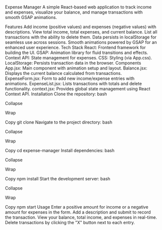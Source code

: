 Expense Manager
A simple React-based web application to track income and expenses, visualize your balance, and manage transactions with smooth GSAP animations.

Features
Add income (positive values) and expenses (negative values) with descriptions.
View total income, total expenses, and current balance.
List all transactions with the ability to delete them.
Data persists in localStorage for seamless use across sessions.
Smooth animations powered by GSAP for an enhanced user experience.
Tech Stack
React: Frontend framework for building the UI.
GSAP: Animation library for fluid transitions and effects.
Context API: State management for expenses.
CSS: Styling (via App.css).
LocalStorage: Persists transaction data in the browser.
Components
App.jsx: Main component with animation setup and layout.
Balance.jsx: Displays the current balance calculated from transactions.
ExpenseForm.jsx: Form to add new income/expense entries with animations.
ExpenseList.jsx: Lists transactions with totals and delete functionality.
context.jsx: Provides global state management using React Context API.
Installation
Clone the repository:
bash

Collapse

Wrap

Copy
git clone <repository-url>
Navigate to the project directory:
bash

Collapse

Wrap

Copy
cd expense-manager
Install dependencies:
bash

Collapse

Wrap

Copy
npm install
Start the development server:
bash

Collapse

Wrap

Copy
npm start
Usage
Enter a positive amount for income or a negative amount for expenses in the form.
Add a description and submit to record the transaction.
View your balance, total income, and expenses in real-time.
Delete transactions by clicking the "X" button next to each entry.
